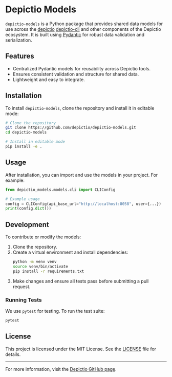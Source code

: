 # Depictio Models

`depictio-models` is a Python package that provides shared data models for use across the [depictio](https://github.com/depictio/depictio) [depictio-cli](https://github.com/depictio/depictio-cli) and other components of the Depictio ecosystem. It is built using [Pydantic](https://pydantic-docs.helpmanual.io/) for robust data validation and serialization.

## Features
- Centralized Pydantic models for reusability across Depictio tools.
- Ensures consistent validation and structure for shared data.
- Lightweight and easy to integrate.

## Installation

To install `depictio-models`, clone the repository and install it in editable mode:

```bash
# Clone the repository
git clone https://github.com/depictio/depictio-models.git
cd depictio-models

# Install in editable mode
pip install -e .
```

## Usage

After installation, you can import and use the models in your project. For example:

```python
from depictio_models.models.cli import CLIConfig

# Example usage
config = CLIConfig(api_base_url="http://localhost:8058", user={...})
print(config.dict())
```

## Development

To contribute or modify the models:

1. Clone the repository.
2. Create a virtual environment and install dependencies:
   ```bash
   python -m venv venv
   source venv/bin/activate
   pip install -r requirements.txt
   ```
3. Make changes and ensure all tests pass before submitting a pull request.

### Running Tests

We use `pytest` for testing. To run the test suite:

```bash
pytest
```

## License

This project is licensed under the MIT License. See the [LICENSE](LICENSE) file for details.

---

For more information, visit the [Depictio GitHub page](https://github.com/depictio).

